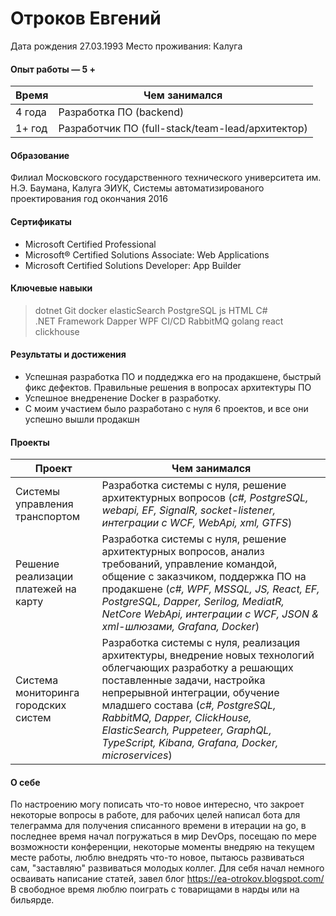# Отроков Евгений
Дата рождения 27.03.1993
Место проживания: Калуга

#### Опыт работы — 5 +

| Время  | Чем занимался | 
| ------------- | ------------- | 
| 4 года  | Разработка ПО (backend)| 
| 1+ год  | Разработчик ПО (full-stack/team-lead/архитектор) | 



#### Образование
Филиал Московского государственного технического университета им. Н.Э. Баумана, Калуга
ЭИУК, Системы автоматизированого проектирования
год окончания 2016

#### Сертификаты
- Microsoft Certified Professional
- Microsoft® Certified Solutions Associate: Web Applications
- Microsoft Certified Solutions Developer: App Builder

#### Ключевые навыки
> dotnet  Git  docker  elasticSearch  PostgreSQL  js  HTML  C# .NET Framework  Dapper  WPF  CI/CD  RabbitMQ  golang  react clickhouse

#### Результаты и достижения

- Успешная разработка ПО и поддеджка его на продакшене, быстрый фикс дефектов. Правильные решения в вопросах архитектуры ПО
- Успешное внедренение Docker в разработку. 
- C моим участием было разработано с нуля 6 проектов, и все они успешно вышли продакшн

#### Проекты

| Проект  | Чем занимался| 
| ------------- | ------------- | 
| Системы управления транспортом | Разработка системы с нуля, решение архитектурных вопросов  (*c#, PostgreSQL, webapi, EF, SignalR, socket-listener, интеграции с WCF, WebApi, xml, GTFS*) |
| Решение реализации платежей на карту | Разработка системы с нуля, решение архитектурных вопросов, анализ требований, управление командой, общение с заказчиком, поддержка ПО на продакшене  (*c#, WPF, MSSQL, JS, React,  EF, PostgreSQL, Dapper, Serilog, MediatR, NetCore WebApi, интеграции с WCF, JSON & xml-шлюзами, Grafana, Docker*) |
| Система мониторинга городских систем | Разработка системы с нуля, реализация архитектуры, внедрение новых технологий облегчающих разработку а решающих поставленные задачи, настройка непрерывной интеграции, обучение младшего состава  (*c#, PostgreSQL, RabbitMQ, Dapper, ClickHouse, ElasticSearch, Puppeteer, GraphQL, TypeScript, Kibana, Grafana, Docker, microservices*) |

#### О себе

По настроению могу пописать что-то новое интересно, что закроет некоторые вопросы в работе, для рабочих целей написал бота для телеграмма для получения списанного времени в итерации на go, в последнее время начал погружаться в мир DevOps, посещаю по мере возможности конференции, некоторые моменты внедряю на текущем месте работы, люблю внедрять что-то новое, пытаюсь развиваться сам, "заставляю" развиваться молодых коллег.
Для себя начал немного осваивать написание статей, завел блог https://ea-otrokov.blogspot.com/
В свободное время люблю поиграть с товарищами в нарды или на бильярде. 
